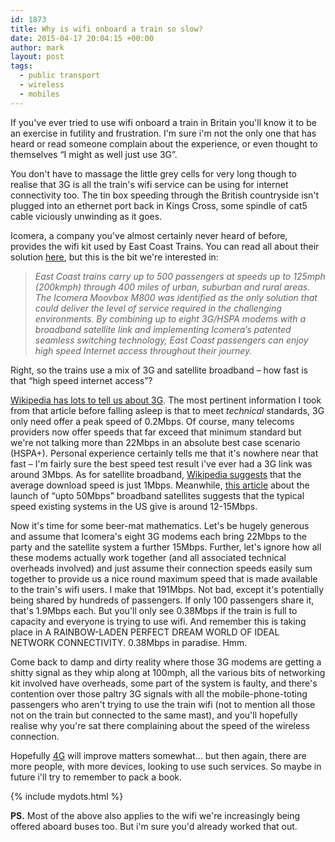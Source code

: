 ```yaml
---
id: 1873
title: Why is wifi onboard a train so slow?
date: 2015-04-17 20:04:15 +00:00
author: mark
layout: post
tags:
  - public transport
  - wireless
  - mobiles
---
```

If you've ever tried to use wifi onboard a train in Britain you'll know it to be an exercise in futility and frustration. I'm sure i'm not the only one that has heard or read someone complain about the experience, or even thought to themselves &#8220;I might as well just use 3G&#8221;.

You don't have to massage the little grey cells for very long though to realise that 3G is all the train's wifi service can be using for internet connectivity too. The tin box speeding through the British countryside isn't plugged into an ethernet port back in Kings Cross, some spindle of cat5 cable viciously unwinding as it goes.

Icomera, a company you've almost certainly never heard of before, provides the wifi kit used by East Coast Trains. You can read all about their solution [here](http://www.icomera.com/solutions/east-coast-uk/), but this is the bit we're interested in:

> _East Coast trains carry up to 500 passengers at speeds up to 125mph (200kmph) through 400 miles of urban, suburban and rural areas. The Icomera Moovbox M800 was identified as the only solution that could deliver the level of service required in the challenging environments. By combining up to eight 3G/HSPA modems with a broadband satellite link and implementing Icomera’s patented seamless switching technology, East Coast passengers can enjoy high speed Internet access throughout their journey._

Right, so the trains use a mix of 3G and satellite broadband &#8211; how fast is that &#8220;high speed internet access&#8221;?

[Wikipedia has lots to tell us about 3G](https://en.wikipedia.org/wiki/3G). The most pertinent information I took from that article before falling asleep is that to meet _technical_ standards, 3G only need offer a peak speed of 0.2Mbps. Of course, many telecoms providers now offer speeds that far exceed that minimum standard but we're not talking more than 22Mbps in an absolute best case scenario (HSPA+). Personal experience certainly tells me that it's nowhere near that fast &#8211; I'm fairly sure the best speed test result i've ever had a 3G link was around 3Mbps. As for satellite broadband, [Wikipedia suggests](https://en.wikipedia.org/wiki/Satellite_Internet_access) that the average download speed is just 1Mbps. Meanwhile, [this article](http://www.networkworld.com/article/2457722/service-providers/a-new-breed-of-broadband-satellites-could-have-you-living-on-a-desert-island.html) about the launch of &#8220;upto 50Mbps&#8221; broadband satellites suggests that the typical speed existing systems in the US give is around 12-15Mbps.

Now it's time for some beer-mat mathematics. Let's be hugely generous and assume that Icomera's eight 3G modems each bring 22Mbps to the party and the satellite system a further 15Mbps. Further, let's ignore how all these modems actually work together (and all associated technical overheads involved) and just assume their connection speeds easily sum together to provide us a nice round maximum speed that is made available to the train's wifi users. I make that 191Mbps. Not bad, except it's potentially being shared by hundreds of passengers. If only 100 passengers share it, that's 1.9Mbps each. But you'll only see 0.38Mbps if the train is full to capacity and everyone is trying to use wifi. And remember this is taking place in A RAINBOW-LADEN PERFECT DREAM WORLD OF IDEAL NETWORK CONNECTIVITY. 0.38Mbps in paradise. Hmm.

Come back to damp and dirty reality where those 3G modems are getting a shitty signal as they whip along at 100mph, all the various bits of networking kit involved have overheads, some part of the system is faulty, and there's contention over those paltry 3G signals with all the mobile-phone-toting passengers who aren't trying to use the train wifi (not to mention all those not on the train but connected to the same mast), and you'll hopefully realise why you're sat there complaining about the speed of the wireless connection.

Hopefully [4G](https://en.wikipedia.org/wiki/4G) will improve matters somewhat&#8230; but then again, there are more people, with more devices, looking to use such services. So maybe in future i'll try to remember to pack a book.

{% include mydots.html %}

**PS.** Most of the above also applies to the wifi we're increasingly being offered aboard buses too. But i'm sure you'd already worked that out.
